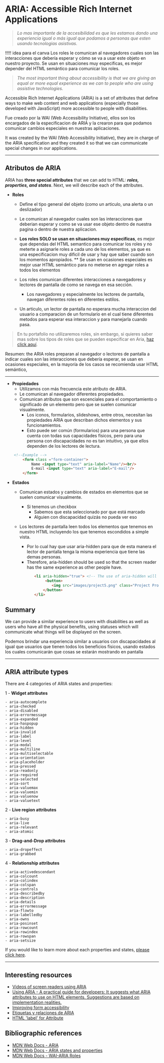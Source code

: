 # ARIA: Accessible Rich Internet Applications

> *Lo mas importante de la accesibilidad es que les estamos dando una experiencia igual o más igual que podamos a personas que esten usando tecnologias asistivas.*

!!!!! idea para el canva Los roles le comunican al navegadores cuales son las interacciones que debería esperar y cómo se va a usar este objeto en nuestro proyecto. Se usan en situaciones muy especificas, es mejor depender del HTML semántico para comunicar los roles.

> *The most important thing about accessibility is that we are giving an equal or more equal experience as we can to people who are using assistive technologies.*


Accessible Rich Internet Applications (ARIA) is a set of attributes that define ways to make web content and web applications (especially those developed with JavaScript) more accessible to people with disabilities.

Fue creado por la WAI (Web Accessibility Initiative), ellos son los encargados de la especificacion de ARIA y la crearon para que podamos comunicar cambios especiales en nuestras aplicaciones.

It was created by the WAI (Web Accessibility Initiative), they are in charge of the ARIA specification and they created it so that we can communicate special changes in our applications.

---

## Atributos de ARIA
ARIA has **three special attributes** that we can add to HTML: **_roles, properties, and states_**. Next, we will describe each of the attributes.

- **Roles**
    - Define el tipo general del objeto (como un articulo, una alerta o un deslizador)
    - Le comunican al navegador cuales son las interacciones que deberian esperar y como se va usar ese objeto dentro de nuestra pagina o dentro de nuestra aplicacion.
    - **Los roles SOLO se usan en situaciones muy especificas**, es mejor que dependas del HTML semantico para comunicar los roles y no meterte a asignarle roles a cada uno de los elementos, ya que es una especificacion muy dificil de usar y hay que saber cuando son los momentos apropiados.
    ** Se usan en ocasiones especiales es mejor usar HTML semántico para no meterse en agregar roles a todos los elementos

    - Los roles comunican diferentes interacciones a navegadores y lectores de pantalla de como se navega en esa sección. 
        - Los navegadores y especialmente los lectores de pantalla, navegan diferentes roles en diferentes estilos.
    - Un articulo, un lector de pantalla no esperara mucha interaccion del usuario a comparacion de un formulario en el cual tiene diferentes metodos para esperar esa interaccion y para manejarla cuando pasa.


 > En tu portafolio no utilizaremos roles, sin embargo, si quieres saber mas sobre los tipos de roles que se pueden especificar en Aria, [haz click aquí](https://developer.mozilla.org/en-US/docs/Web/Accessibility/ARIA/Roles).

Resumen: the ARIA roles preparan al navegador o lectores de pantalla a indicar cuales son las interacciones que debería esperar, se usan en ocasiones especiales, en la mayoría de los casos se recomienda usar HTML semántico,

---

- **Propiedades**
    - Utilizamos con más frecuencia este atributo de ARIA.
    - Le comunican al navegador diferentes propiedades.
    - Comunican atributos que son escenciales para el comportamiento o significado de un elemento pero que se suelen comunicar visualmente.
        - Los iconos, formularios, slideshows, entre otros, necesitan las propiedades ARIA que describan dichos elementos y sus funcionamientos.    
        - Esto puede ser común (formularios) para una persona que cuenta con todas sus capacidades físicos, pero para una persona con discapacidades no es tan intuitivo, ya que ellos dependen de los lectores de lectura.

```HTML
    <!--Example -->
        <form class ="form-container">
            Name <input type="text" aria-label="Name"/><br/>
            E-mail <input type="text" aria-label="E-mail"/>
        </form>
```

- **Estados**
    - Comunican estados y cambios de estados en elementos que se suelen comunicar visualmente.
       - Si tenemos un checkbox
            - Sabemos que esta seleccionado por que está marcado
            - Alguien con discapacidad quizás no pueda ver eso

    - Los lectores de pantalla leen todos los elementos que tenemos en nuestro HTML incluyendo los que tenemos escondidos a simple vista.
        - Por lo cual hay que usar aria-hidden para que de esta manera el lector de pantalla tenga la misma experiencia que tiene las demas personas.
        - Therefore, aria-hidden should be used so that the screen reader has the same experience as other people have.

  ```HTML
            <li aria-hidden="true"> <!-- The use of aria-hidden will hide everything that is inside of this -->
                 <button>
                    <img src="images/project5.png" class="Project Project 5" alt="My fifth project"/>
                </button>
            </li>
    ```

## Summary 

We can provide a similar experience to users with disabilities as well as users who have all the physical benefits, using statuses which will communicate what things will be displayed on the screen.

Podemos brindar una experiencia similar a usuarios con discapacidades al igual que usuarios que tienen todos los beneficios físicos, usando estados los cuales comunicarán que cosas se estarán mostrando en pantalla

---
## ARIA attribute types

There are 4 categories of ARIA states and properties:

1 -  **Widget attributes**

    - aria-autocomplete
    - aria-checked
    - aria-disabled
    - aria-errormessage
    - aria-expanded
    - aria-haspopup
    - aria-hidden
    - aria-invalid
    - aria-label
    - aria-level
    - aria-modal
    - aria-multiline
    - aria-multiselectable
    - aria-orientation
    - aria-placeholder
    - aria-pressed
    - aria-readonly
    - aria-required
    - aria-selected 
    - aria-sort
    - aria-valuemax
    - aria-valuemin
    - aria-valuenow
    - aria-valuetext

2 - **Live region attributes**

    - aria-busy
    - aria-live
    - aria-relevant
    - aria-atomic

3 - **Drag-and-Drop attributes**

    - aria-dropeffect
    - aria-grabbed

4 - **Relationship attributes**

    - aria-activedescendant
    - aria-colcount
    - aria-colindex
    - aria-colspan
    - aria-controls
    - aria-describedby
    - aria-description
    - aria-details
    - aria-errormessage
    - aria-flowto
    - aria-labelledby
    - aria-owns
    - aria-posinset
    - aria-rowcount
    - aria-rowindex
    - aria-rowspan
    - aria-setsize

If you would like to learn more about each properties and states, [please click here](https://developer.mozilla.org/en-US/docs/Web/Accessibility/ARIA/Attributes#aria_attribute_types).

---

## Interesting resources
- [Videos of screen readers using ARIA](https://zomigi.com/blog/videos-of-screen-readers-using-aria-updated/)
- [Using ARIA - A practical guide for developers:  It suggests what ARIA attributes to use on HTML elements. Suggestions are based on implementation realities.](https://w3c.github.io/using-aria/)
- [Improving form accessibility](https://developer.mozilla.org/en-US/docs/Web/Accessibility/ARIA/forms)
- [Etiquetas y relaciones de ARIA](https://developers.google.com/web/fundamentals/accessibility/semantics-aria/aria-labels-and-relationships)
- [HTML 'label' for Attribute](https://www.w3schools.com/tags/att_label_for.asp)
## Bibliographic references
- [MDN Web Docs - ARIA](https://developer.mozilla.org/en-US/docs/Web/Accessibility/ARIA)
- [MDN Web Docs - ARIA states and properties](https://developer.mozilla.org/en-US/docs/Web/Accessibility/ARIA/Attributes)
- [MDN Web Docs - WAI-ARIA Roles](https://developer.mozilla.org/en-US/docs/Web/Accessibility/ARIA/Roles)